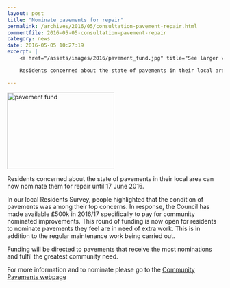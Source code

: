 ```yaml
---
layout: post
title: "Nominate pavements for repair"
permalink: /archives/2016/05/consultation-pavement-repair.html
commentfile: 2016-05-05-consultation-pavement-repair
category: news
date: 2016-05-05 10:27:19
excerpt: |
    <a href="/assets/images/2016/pavement_fund.jpg" title="See larger version of - pavement fund"><img src="/assets/images/2016/pavement_fund_thumb.jpg" width="150" height="107" alt="pavement fund" class="photo right" /></a>

    Residents concerned about the state of pavements in their local area can now nominate them for repair until 17 June 2016.

---
```


<a href="/assets/images/2016/pavement_fund.jpg" title="See larger version of - pavement fund"><img src="/assets/images/2016/pavement_fund_thumb.jpg" width="250" height="179" alt="pavement fund" class="photo right" /></a>

Residents concerned about the state of pavements in their local area can now nominate them for repair until 17 June 2016.

In our local Residents Survey, people highlighted that the condition of pavements was among their top concerns. In response, the Council has made available £500k in 2016/17 specifically to pay for community nominated improvements. This round of funding is now open for residents to nominate pavements they feel are in need of extra work. This is in addition to the regular maintenance work being carried out.

Funding will be directed to pavements that receive the most nominations and fulfil the greatest community need.

For more information and to nominate please go to the [Community Pavements webpage](https://stmargarets.london/l/qenCw)
